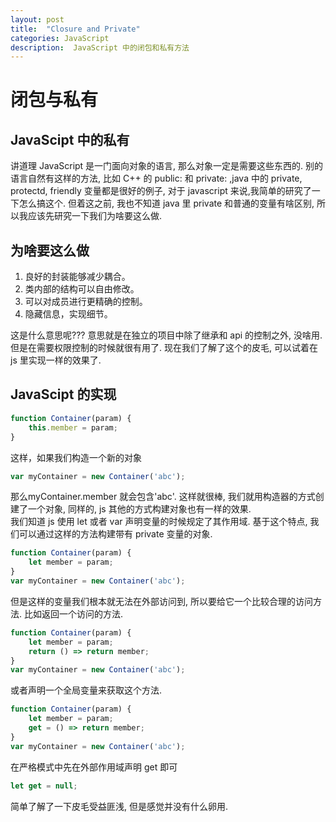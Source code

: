 ```yaml
---
layout: post
title:  "Closure and Private"
categories: JavaScript
description:  JavaScript 中的闭包和私有方法
---
```


# 闭包与私有

## JavaScipt 中的私有

讲道理 JavaScript 是一门面向对象的语言, 那么对象一定是需要这些东西的. 别的语言自然有这样的方法, 比如 C++ 的 public: 和 private: ,java 中的 private, protectd, friendly 变量都是很好的例子, 对于 javascript 来说,我简单的研究了一下怎么搞这个. 但着这之前, 我也不知道 java 里 private 和普通的变量有啥区别, 所以我应该先研究一下我们为啥要这么做.

## 为啥要这么做

1.  良好的封装能够减少耦合。
2.  类内部的结构可以自由修改。
3.  可以对成员进行更精确的控制。
4.  隐藏信息，实现细节。

这是什么意思呢??? 意思就是在独立的项目中除了继承和 api 的控制之外, 没啥用. 但是在需要权限控制的时候就很有用了. 现在我们了解了这个的皮毛, 可以试着在 js 里实现一样的效果了.

## JavaScipt 的实现

```javascript
function Container(param) {
    this.member = param;
}
```

这样，如果我们构造一个新的对象

```javascript
var myContainer = new Container('abc');
```

那么myContainer.member 就会包含'abc'. 这样就很棒, 我们就用构造器的方式创建了一个对象, 同样的, js 其他的方式构建对象也有一样的效果.  
我们知道 js 使用 let 或者 var 声明变量的时候规定了其作用域. 基于这个特点, 我们可以通过这样的方法构建带有 private 变量的对象.

```javascript
function Container(param) {
    let member = param;
} 
var myContainer = new Container('abc');
```

但是这样的变量我们根本就无法在外部访问到, 所以要给它一个比较合理的访问方法. 比如返回一个访问的方法.

```javascript
function Container(param) {
    let member = param;
    return () => return member;
} 
var myContainer = new Container('abc');
```

或者声明一个全局变量来获取这个方法.

```javascript
function Container(param) {
    let member = param;
    get = () => return member;
} 
var myContainer = new Container('abc');
```

在严格模式中先在外部作用域声明 get 即可

```javascript
let get = null;
```

简单了解了一下皮毛受益匪浅, 但是感觉并没有什么卵用.
